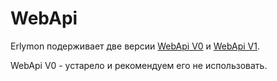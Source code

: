 # WebApi

Erlymon подерживает две версии [WebApi V0](./webapi/v0.md) и [WebApi V1](./webapi/v1.md).

WebApi V0 - устарело и рекомендуем его не использовать.